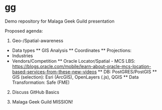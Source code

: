 # gg
Demo repository for Malaga Geek Guild presentation

Proposed agenda:

1. Geo-/Spatial-awareness
* Data types
** GIS Analysis
** Coordinates
** Projections: 
* Industries
* Vendors/Competition
** Oracle Locator/Spatial - MCS LBS: https://blogs.oracle.com/mobile/learn-about-oracle-mcs-location-based-services-from-these-new-videos
** DB: PostGRES/PostGIS
** GIS (selection): Esri (ArcGIS), OpenLayers (.js), QGIS
** Data Transformation: Safe (FME)


2. Discuss GitHub Basics

3. Malaga Geek Guild MISSION!
